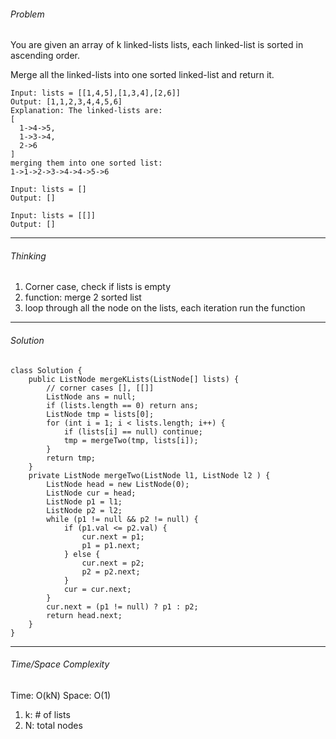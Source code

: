 ###### Problem

You are given an array of k linked-lists lists, each linked-list is sorted in ascending order.

Merge all the linked-lists into one sorted linked-list and return it.

```
Input: lists = [[1,4,5],[1,3,4],[2,6]]
Output: [1,1,2,3,4,4,5,6]
Explanation: The linked-lists are:
[
  1->4->5,
  1->3->4,
  2->6
]
merging them into one sorted list:
1->1->2->3->4->4->5->6
```

```
Input: lists = []
Output: []
```

```
Input: lists = [[]]
Output: []
```
---
###### Thinking
1. Corner case, check if lists is empty
2. function: merge 2 sorted list
3. loop through all the node on the lists, each iteration run the function
---
###### Solution

```
class Solution {
    public ListNode mergeKLists(ListNode[] lists) {
        // corner cases [], [[]] 
        ListNode ans = null;
        if (lists.length == 0) return ans;
        ListNode tmp = lists[0];
        for (int i = 1; i < lists.length; i++) {
            if (lists[i] == null) continue;
            tmp = mergeTwo(tmp, lists[i]);
        }
        return tmp;
    }
    private ListNode mergeTwo(ListNode l1, ListNode l2 ) {
        ListNode head = new ListNode(0);
        ListNode cur = head;
        ListNode p1 = l1;
        ListNode p2 = l2;
        while (p1 != null && p2 != null) {
            if (p1.val <= p2.val) {
                cur.next = p1;
                p1 = p1.next;
            } else {
                cur.next = p2;
                p2 = p2.next;
            }
            cur = cur.next;
        }
        cur.next = (p1 != null) ? p1 : p2;
        return head.next;
    }
}
```

---
###### Time/Space Complexity

Time: O(kN) Space: O(1)
1. k: # of lists
2. N: total nodes